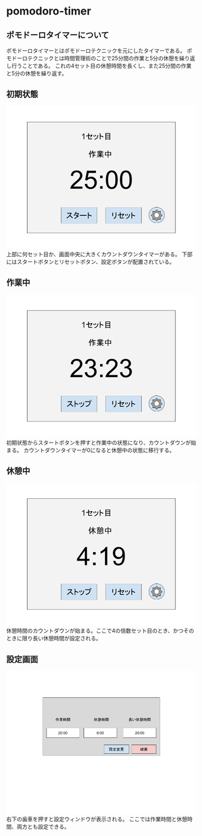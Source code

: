 # pomodoro-timer

## ポモドーロタイマーについて
ポモドーロタイマーとはポモドーロテクニックを元にしたタイマーである。
ポモドーロテクニックとは時間管理術のことで25分間の作業と5分の休憩を繰り返し行うことである。
これの4セット目の休憩時間を長くし、また25分間の作業と5分の休憩を繰り返す。

## 初期状態
![pomodoro-timer-init](images/pomodoro-timer-init.png)
上部に何セット目か、画面中央に大きくカウントダウンタイマーがある。
下部にはスタートボタンとリセットボタン、設定ボタンが配置されている。

## 作業中
![pomodoro-timer-inwork.png](images/pomodoro-timer-inwork.png)
初期状態からスタートボタンを押すと作業中の状態になり、カウントダウンが始まる。
カウントダウンタイマーが0になると休憩中の状態に移行する。

## 休憩中
![pomodoro-timer-inrest.png](images/pomodoro-timer-inrest.png)
休憩時間のカウントダウンが始まる。ここで4の倍数セット目のとき、かつそのときに限り長い休憩時間が設定される。

## 設定画面
![option.png](images/option.png)
右下の歯車を押すと設定ウィンドウが表示される。
ここでは作業時間と休憩時間、両方とも設定できる。
